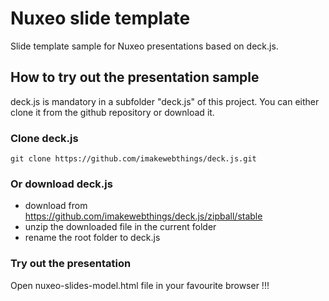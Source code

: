 Nuxeo slide template
==========================

Slide template sample for Nuxeo presentations based on deck.js.

## How to try out the presentation sample

deck.js is mandatory in a subfolder "deck.js" of this project. You can either clone it from the github repository or download it.

### Clone deck.js
    git clone https://github.com/imakewebthings/deck.js.git

### Or download deck.js
- download from https://github.com/imakewebthings/deck.js/zipball/stable
- unzip the downloaded file in the current folder
- rename the root folder to deck.js

### Try out the presentation
Open nuxeo-slides-model.html file in your favourite browser !!!



